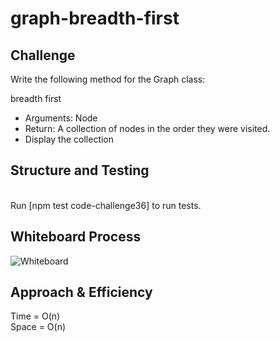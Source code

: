 # graph-breadth-first

## Challenge

Write the following method for the Graph class:

breadth first
- Arguments: Node
- Return: A collection of nodes in the order they were visited.
- Display the collection

## Structure and Testing
<br/>
Run [npm test code-challenge36] to run tests.

## Whiteboard Process

<!-- Embedded whiteboard image -->
![Whiteboard](./../images/CC36.jpg)

## Approach & Efficiency

<!-- What approach did you take? Discuss Why. What is the Big O space/time for this approach? -->

Time = O(n)<br/>
Space = O(n)
